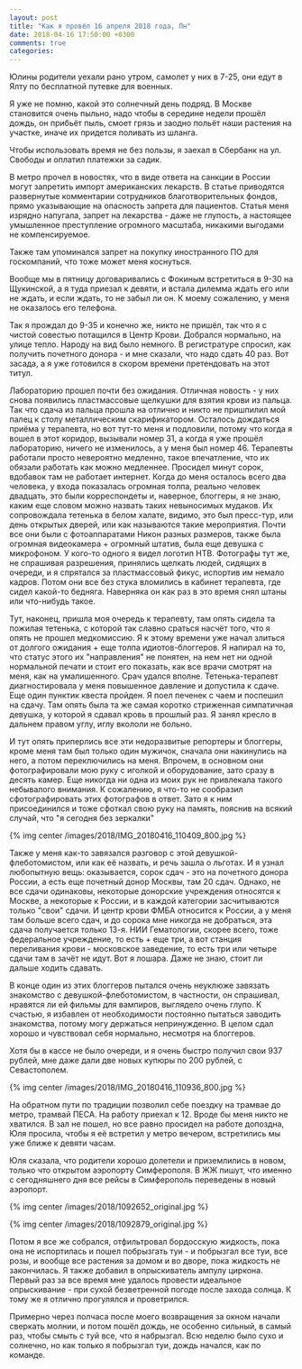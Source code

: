```yaml
---
layout: post
title: "Как я провёл 16 апреля 2018 года, Пн"
date: 2018-04-16 17:50:00 +0300
comments: true
categories: 
---
```

Юлины родители уехали рано утром, самолет у них в 7-25, они едут в Ялту по бесплатной путевке для военных.

Я уже не помню, какой это солнечный день подряд. В Москве становится очень пыльно, надо чтобы в середине недели прошёл дождь, он прибьёт пыль, смоет грязь и заодно польёт наши растения на участке, иначе их придется поливать из шланга.

Чтобы использовать время не без пользы, я заехал в Сбербанк на ул. Свободы и оплатил платежки за садик.

В метро прочел в новостях, что в виде ответа на санкции в России могут запретить импорт американских лекарств. В статье приводятся развернутые комментарии сотрудников благотворительных фондов, прямо указывающие на опасность запрета для пациентов. Статья меня изрядно напугала, запрет на лекарства - даже не глупость, а настоящее умышленное преступление огромного масштаба, никакими выгодами не компенсируемое.

Также там упоминался запрет на покупку иностранного ПО для госкомпаний, что тоже может меня коснуться.

Вообще мы в пятницу договаривались с Фокиным встретиться в 9-30 на Щукинской, а я туда приезал к девяти, и встала дилемма ждать его или не ждать, и если ждать, то не забыл ли он. К моему сожалению, у меня не оказалось его телефона.

Так я прождал до 9-35 и конечно же, никто не пришёл, так что я с чистой совестью потащился в Центр Крови. Добрался нормально, на улице тепло. Народу на вид было немного. В регистратуре спросил, как получить почетного донора - и мне сказали, что надо сдать 40 раз. Вот засада, а я уже готовился в скором времени претендовать на этот титул. 

Лабораторию прошел почти без ожидания. Отличная новость - у них снова появились пластмассовые щелкушки для взятия крови из пальца. Так что сдача из пальца прошла на отлично и никто не пришпилил мой палец к столу металлическим скарификатором. Осталось дождаться приёма у терапевта, но вот тут-то меня и подловили, потому что когда я вошел в этот коридор, вызывали номер 31, а когда я уже прошёл лабораторию, ничего не изменилось, а у меня был номер 46. Терапевты работали просто невероятно медленно, такое впечатление, что их обязали работать как можно медленнее. Просидел минут сорок, вдобавок там не работает интернет. Когда до меня осталось всего два человека, у входа показалась огромная толпа, реально человек двадцать, это были корреспондеты и, наверное, блоггеры, я не знаю, каким еще словом можно назвать таких невыносимых мудаков. Их сопровождала тетенька в белом халате, видимо, это был пресс-тур, или день открытых дверей, или как называются такие мероприятия. Почти все они были с фотоаппаратами Никон разных размеров, также была огромная видеокамера + огромный штатив, была еще девушка с микрофоном. У кого-то одного я видел логотип НТВ. Фотографы тут же, не спрашивая разрешения, принялись щелкать людей, сидящих в очереди, и я спрятался за пластмассовый фикус, испортив им немало кадров. Потом они все без стука вломились в кабинет терапевта, где сидел какой-то бедняга. Наверняка он как раз в это время снял штаны или что-нибудь такое.

Тут, наконец, пришла моя очередь к терапевту, там опять сидела та пожилая тетенька, с которой так славно сраться насчёт того, что я опять не прошел медкомиссию. Я к этому времени уже начал злиться от долгого ожидания + еще толпа идиотов-блоггеров. Я напирал на то, что статус этого их "направления" не понятен, на нем нет ни одной нормальной печати и стоит его показать, как все врачи смотрят на меня, как на умалишенного. Срач удался вполне. Тетенька-терапевт диагностировала у меня повышенное давление и допустила к сдаче. Еще один пунктик квеста пройден. Я поел печенек с чаем и поспешил на сдачу. Там опять была та же самая коротко стриженная симпатичная девушка, у которой я сдавал кровь в прошлый раз. Я занял кресло в дальнем правом углу, иглу вкололи не больно.

И тут опять приперлись все эти недоразвитые репортеры и блоггеры, кроме меня там был только один мужичок, сначала они накинулись на него, а потом переключились на меня. Впрочем, в основном они фотографировали мою руку с иголкой и оборудование, зато сразу в десять камер. Еще никогда ни одна из моих рук не привлекала такого небывалого внимания. К сожалению, я что-то не сообразил сфотографировать этих фотографов в ответ. Зато я к ним присоединился и тоже сфоткал свою руку на память, пояснив на всякий случай, что "я сегодня без зеркалки"

{% img center /images/2018/IMG_20180416_110409_800.jpg %}

Также у меня как-то завязался разговор с этой девушкой-флеботомистом, или как её назвать, и речь зашла о льготах. И я узнал любопытную вещь: оказывается, сорок сдач - это на почетного донора России, а есть еще почетный донор Москвы, там 20 сдач. Однако, не все сдачи одинаковы, некоторые донорские учреждения относятся к Москве, а некоторые к России, и в каждой категории засчитываются только "свои" сдачи. И центр крови ФМБА относится к России, а у меня там больше всего сдач, и до сорока мне никогда не добраться, эта сдача получается только 13-я. НИИ Гематологии, скорее всего, тоже федеральное учреждение, то есть + еще три, а вот станция переливания крови - московское заведение, то есть три или четыре сдачи там в зачёт не идут. Вот я лошара. Даже не знаю, стоит ли дальше ходить сдавать.

В конце один из этих блоггеров пытался очень неуклюже завязать знакомство с девушкой-флеботомистом, в частности, он спрашивал, нравятся ли ей фильмы для вампиров, выглядело очень глупо. К счастью, я избавлен от необходимости постоянно пытаться заводить знакомства, потому могу держаться непринужденно. В целом сдал хорошо и чувствовал себя нормально, несмотря на блоггеров.

Хотя бы в кассе не было очереди, и я очень быстро получил свои 937 рублей, мне даже дали две новых купюры по 200 рублей, с Севастополем.

{% img center /images/2018/IMG_20180416_110936_800.jpg %}

На обратном пути по традиции позволил себе поездку на трамвае до метро, трамвай ПЕСА. На работу приехал к 12. Вроде бы меня никто не хватился. В зал не пошел, но все равно просидел на работе допоздна, Юля просила, чтобы я её встретил у метро вечером, встретились мы  уже ближе к девяти часам.

Юля сказала, что родители хорошо долетели и приземлились в новом, только что открытом аэропорту Симферополя. В ЖЖ пишут, что именно с сегодняшнего дня все рейсы в Симферополь переведены в новый аэропорт.

{% img center /images/2018/1092652_original.jpg  %}

{% img center /images/2018/1092879_original.jpg  %}

Потом я все же собрался, отфильтровал бордосскую жидкость, пока она не испортилась и пошел побрызгать туи - и побрызгал все туи, все розы, и вообще все растения за домом и во дворе, пока жидкость не закончилась. Я также добавил в опрыскиватель ампулу циркона. Первый раз за все время мне удалось провести идеальное опрыскивание - при сухой безветренной погоде после захода солнца. К тому же я отлично прогулялся и проветрился.

Примерно через полчаса после моего возвращения за окном начали сверкать молнии, и потом пошёл дождь, не особенно сильный, в самый раз, чтобы смыть с туй все, что я набрызгал. Всю неделю было сухо и солнечно, но как только я побрызгал туи, дождь начался, как по команде.